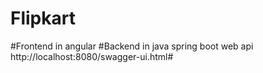 # Flipkart
#Frontend in angular
#Backend in java spring boot web api
http://localhost:8080/swagger-ui.html#
